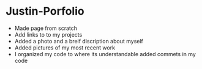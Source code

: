 <h1> Justin-Porfolio </h1>
<ul>
  <li> Made page from scratch</li>
  <li> Add links to to my projects</li>
  <li> Added a photo and a breif discription about myself</li>
  <li> Added pictures of my most recent work</li>
  <li> I organized my code to where its understandable added commets in my code </li>
